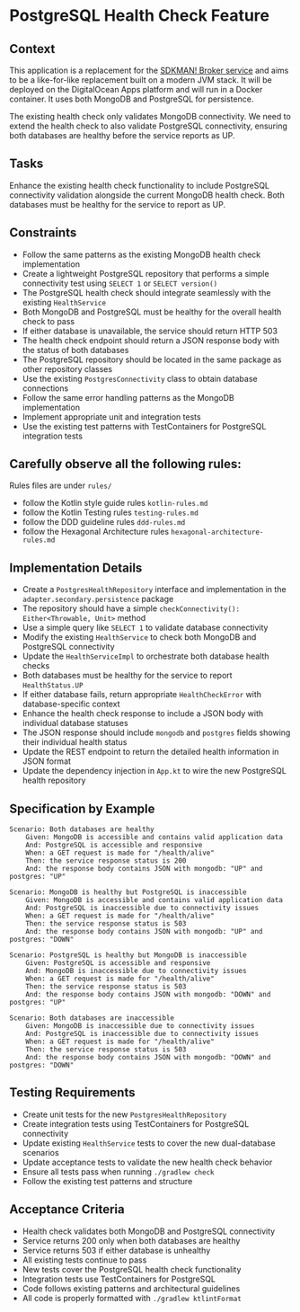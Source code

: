 # PostgreSQL Health Check Feature

## Context

This application is a replacement for the [SDKMAN! Broker service](https://github.com/sdkman/sdkman-broker) and aims
to be a like-for-like replacement built on a modern JVM stack. It will be deployed on the DigitalOcean Apps platform
and will run in a Docker container. It uses both MongoDB and PostgreSQL for persistence.

The existing health check only validates MongoDB connectivity. We need to extend the health check to also validate
PostgreSQL connectivity, ensuring both databases are healthy before the service reports as UP.

## Tasks

Enhance the existing health check functionality to include PostgreSQL connectivity validation alongside the current
MongoDB health check. Both databases must be healthy for the service to report as UP.

## Constraints

* Follow the same patterns as the existing MongoDB health check implementation
* Create a lightweight PostgreSQL repository that performs a simple connectivity test using `SELECT 1` or `SELECT version()`
* The PostgreSQL health check should integrate seamlessly with the existing `HealthService`
* Both MongoDB and PostgreSQL must be healthy for the overall health check to pass
* If either database is unavailable, the service should return HTTP 503
* The health check endpoint should return a JSON response body with the status of both databases
* The PostgreSQL repository should be located in the same package as other repository classes
* Use the existing `PostgresConnectivity` class to obtain database connections
* Follow the same error handling patterns as the MongoDB implementation
* Implement appropriate unit and integration tests
* Use the existing test patterns with TestContainers for PostgreSQL integration tests

## Carefully observe all the following rules:

Rules files are under `rules/`
* follow the Kotlin style guide rules `kotlin-rules.md`
* follow the Kotlin Testing rules `testing-rules.md`
* follow the DDD guideline rules `ddd-rules.md`
* follow the Hexagonal Architecture rules `hexagonal-architecture-rules.md`

## Implementation Details

* Create a `PostgresHealthRepository` interface and implementation in the `adapter.secondary.persistence` package
* The repository should have a simple `checkConnectivity(): Either<Throwable, Unit>` method
* Use a simple query like `SELECT 1` to validate database connectivity
* Modify the existing `HealthService` to check both MongoDB and PostgreSQL connectivity
* Update the `HealthServiceImpl` to orchestrate both database health checks
* Both databases must be healthy for the service to report `HealthStatus.UP`
* If either database fails, return appropriate `HealthCheckError` with database-specific context
* Enhance the health check response to include a JSON body with individual database statuses
* The JSON response should include `mongodb` and `postgres` fields showing their individual health status
* Update the REST endpoint to return the detailed health information in JSON format
* Update the dependency injection in `App.kt` to wire the new PostgreSQL health repository

## Specification by Example

```gherkin
Scenario: Both databases are healthy
    Given: MongoDB is accessible and contains valid application data
    And: PostgreSQL is accessible and responsive
    When: a GET request is made for "/health/alive"
    Then: the service response status is 200
    And: the response body contains JSON with mongodb: "UP" and postgres: "UP"

Scenario: MongoDB is healthy but PostgreSQL is inaccessible
    Given: MongoDB is accessible and contains valid application data
    And: PostgreSQL is inaccessible due to connectivity issues
    When: a GET request is made for "/health/alive"
    Then: the service response status is 503
    And: the response body contains JSON with mongodb: "UP" and postgres: "DOWN"

Scenario: PostgreSQL is healthy but MongoDB is inaccessible
    Given: PostgreSQL is accessible and responsive
    And: MongoDB is inaccessible due to connectivity issues
    When: a GET request is made for "/health/alive"
    Then: the service response status is 503
    And: the response body contains JSON with mongodb: "DOWN" and postgres: "UP"

Scenario: Both databases are inaccessible
    Given: MongoDB is inaccessible due to connectivity issues
    And: PostgreSQL is inaccessible due to connectivity issues
    When: a GET request is made for "/health/alive"
    Then: the service response status is 503
    And: the response body contains JSON with mongodb: "DOWN" and postgres: "DOWN"
```

## Testing Requirements

* Create unit tests for the new `PostgresHealthRepository`
* Create integration tests using TestContainers for PostgreSQL connectivity
* Update existing `HealthService` tests to cover the new dual-database scenarios
* Update acceptance tests to validate the new health check behavior
* Ensure all tests pass when running `./gradlew check`
* Follow the existing test patterns and structure

## Acceptance Criteria

* Health check validates both MongoDB and PostgreSQL connectivity
* Service returns 200 only when both databases are healthy
* Service returns 503 if either database is unhealthy
* All existing tests continue to pass
* New tests cover the PostgreSQL health check functionality
* Integration tests use TestContainers for PostgreSQL
* Code follows existing patterns and architectural guidelines
* All code is properly formatted with `./gradlew ktlintFormat`

